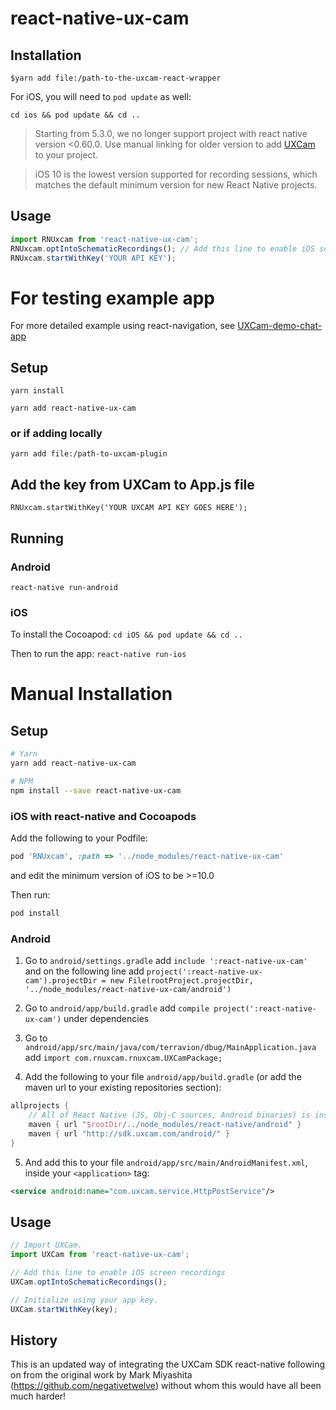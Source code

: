 # react-native-ux-cam

## Installation
`$yarn add file:/path-to-the-uxcam-react-wrapper`

For iOS, you will need to `pod update`  as well:

`cd ios && pod update && cd ..`

>Starting from 5.3.0, we no longer support project with react native version <0.60.0. Use manual linking for older version to add [UXCam](https://github.com/uxcam/ios-sdk/raw/main/UXCam.xcframework.zip) to your project.

>iOS 10 is the lowest version supported for recording sessions, which matches the default minimum version for new React Native projects.

## Usage
```javascript
import RNUxcam from 'react-native-ux-cam';
RNUxcam.optIntoSchematicRecordings(); // Add this line to enable iOS screen recordings
RNUxcam.startWithKey('YOUR API KEY');
```

# For testing example app
For more detailed example using react-navigation, see [UXCam-demo-chat-app](https://github.com/samin20/UXCam-demo-app)
## Setup
`yarn install`

`yarn add react-native-ux-cam`
### or if adding locally
`yarn add file:/path-to-uxcam-plugin`

## Add the key from UXCam to App.js file
`RNUxcam.startWithKey('YOUR UXCAM API KEY GOES HERE');`

## Running

### Android
`react-native run-android`

### iOS
To install the Cocoapod: 
`cd iOS && pod update && cd ..`

Then to run the app:
`react-native run-ios`

# Manual Installation
## Setup

```bash
# Yarn
yarn add react-native-ux-cam

# NPM
npm install --save react-native-ux-cam
```

### iOS with react-native and Cocoapods

Add the following to your Podfile:

```ruby
pod 'RNUxcam', :path => '../node_modules/react-native-ux-cam'
```
and edit the minimum version of iOS to be >=10.0

Then run:

```bash
pod install
```

### Android

1. Go to `android/settings.gradle`
add `include ':react-native-ux-cam'`
and on the following line add `project(':react-native-ux-cam').projectDir = new File(rootProject.projectDir, '../node_modules/react-native-ux-cam/android')` 

2. Go to `android/app/build.gradle`
add `compile project(':react-native-ux-cam')` under dependencies

3. Go to `android/app/src/main/java/com/terravion/dbug/MainApplication.java`
add `import com.rnuxcam.rnuxcam.UXCamPackage;`

4. Add the following to your file `android/app/build.gradle` (or add the maven url to your existing repositories section):

```gradle
allprojects {
    // All of React Native (JS, Obj-C sources, Android binaries) is installed from npm
    maven { url "$rootDir/../node_modules/react-native/android" }
    maven { url "http://sdk.uxcam.com/android/" }
}
```

5. And add this to your file `android/app/src/main/AndroidManifest.xml`, inside your `<application>` tag:

```xml
<service android:name="com.uxcam.service.HttpPostService"/>
```
## Usage

```js
// Import UXCam.
import UXCam from 'react-native-ux-cam';

// Add this line to enable iOS screen recordings
UXCam.optIntoSchematicRecordings(); 

// Initialize using your app key.
UXCam.startWithKey(key);
```

## History
This is an updated way of integrating the UXCam SDK react-native following on from the original work by Mark Miyashita (https://github.com/negativetwelve) without whom this would have all been much harder!
